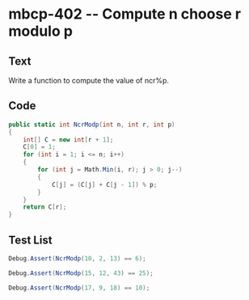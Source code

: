 # mbcp-402 -- Compute n choose r modulo p

## Text

Write a function to compute the value of ncr%p.

## Code

```csharp
public static int NcrModp(int n, int r, int p) 
{ 
    int[] C = new int[r + 1]; 
    C[0] = 1; 
    for (int i = 1; i <= n; i++) 
    { 
        for (int j = Math.Min(i, r); j > 0; j--) 
        { 
            C[j] = (C[j] + C[j - 1]) % p; 
        } 
    } 
    return C[r]; 
}
```

## Test List

```csharp
Debug.Assert(NcrModp(10, 2, 13) == 6);
```

```csharp
Debug.Assert(NcrModp(15, 12, 43) == 25);
```

```csharp
Debug.Assert(NcrModp(17, 9, 18) == 10);
```
